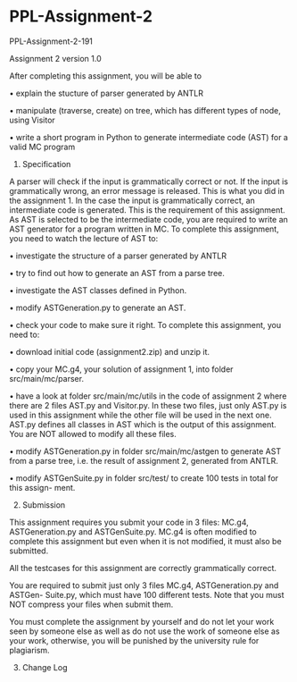 # PPL-Assignment-2
PPL-Assignment-2-191

Assignment 2 
version 1.0

After completing this assignment, you will be able to

• explain the stucture of parser generated by ANTLR

• manipulate (traverse, create) on tree, which has different types of node, using Visitor

• write a short program in Python to generate intermediate code (AST) for a valid MC program


1) Specification

A parser will check if the input is grammatically correct or not. If the input is grammatically wrong, an error message is released. This is what you did in the assignment 1. In the case the input is grammatically correct, an intermediate code is generated. This is the requirement of this assignment. As AST is selected to be the intermediate code, you are required to write an AST generator for a program written in MC. To complete this assignment, you need to watch the lecture of AST to:

• investigate the structure of a parser generated by ANTLR 

• try to find out how to generate an AST from a parse tree. 

• investigate the AST classes defined in Python.

• modify ASTGeneration.py to generate an AST.

• check your code to make sure it right. To complete this assignment, you need to:

• download initial code (assignment2.zip) and unzip it.

• copy your MC.g4, your solution of assignment 1, into folder src/main/mc/parser.

• have a look at folder src/main/mc/utils in the code of assignment 2 where there are 2 files AST.py and Visitor.py. In these two files, just only AST.py is used in this assignment while the other file will be used in the next one. AST.py defines all classes in AST which is the output of this assignment. You are NOT allowed to modify all these files.

• modify ASTGeneration.py in folder src/main/mc/astgen to generate AST from a parse tree, i.e. the result of assignment 2, generated from ANTLR.

• modify ASTGenSuite.py in folder src/test/ to create 100 tests in total for this assign- ment.

2) Submission

This assignment requires you submit your code in 3 files: MC.g4, ASTGeneration.py and ASTGenSuite.py. MC.g4 is often modified to complete this assignment but even when it is not modified, it must also be submitted.

All the testcases for this assignment are correctly grammatically correct.

You are required to submit just only 3 files MC.g4, ASTGeneration.py and ASTGen- Suite.py, which must have 100 different tests. Note that you must NOT compress your files when submit them.

You must complete the assignment by yourself and do not let your work seen by someone else as well as do not use the work of someone else as your work, otherwise, you will be punished by the university rule for plagiarism.

3) Change Log
